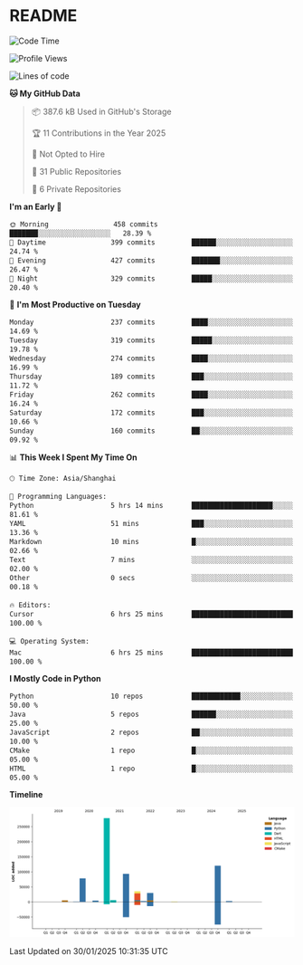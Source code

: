 # README

<!--START_SECTION:waka-->
![Code Time](http://img.shields.io/badge/Code%20Time-1%2C199%20hrs%205%20mins-blue)

![Profile Views](http://img.shields.io/badge/Profile%20Views-0-blue)

![Lines of code](https://img.shields.io/badge/From%20Hello%20World%20I%27ve%20Written-653.0%20thousand%20lines%20of%20code-blue)

**🐱 My GitHub Data** 

> 📦 387.6 kB Used in GitHub's Storage 
 > 
> 🏆 11 Contributions in the Year 2025
 > 
> 🚫 Not Opted to Hire
 > 
> 📜 31 Public Repositories 
 > 
> 🔑 6 Private Repositories 
 > 
**I'm an Early 🐤** 

```text
🌞 Morning                458 commits         ███████░░░░░░░░░░░░░░░░░░   28.39 % 
🌆 Daytime                399 commits         ██████░░░░░░░░░░░░░░░░░░░   24.74 % 
🌃 Evening                427 commits         ███████░░░░░░░░░░░░░░░░░░   26.47 % 
🌙 Night                  329 commits         █████░░░░░░░░░░░░░░░░░░░░   20.40 % 
```
📅 **I'm Most Productive on Tuesday** 

```text
Monday                   237 commits         ████░░░░░░░░░░░░░░░░░░░░░   14.69 % 
Tuesday                  319 commits         █████░░░░░░░░░░░░░░░░░░░░   19.78 % 
Wednesday                274 commits         ████░░░░░░░░░░░░░░░░░░░░░   16.99 % 
Thursday                 189 commits         ███░░░░░░░░░░░░░░░░░░░░░░   11.72 % 
Friday                   262 commits         ████░░░░░░░░░░░░░░░░░░░░░   16.24 % 
Saturday                 172 commits         ███░░░░░░░░░░░░░░░░░░░░░░   10.66 % 
Sunday                   160 commits         ██░░░░░░░░░░░░░░░░░░░░░░░   09.92 % 
```


📊 **This Week I Spent My Time On** 

```text
🕑︎ Time Zone: Asia/Shanghai

💬 Programming Languages: 
Python                   5 hrs 14 mins       ████████████████████░░░░░   81.61 % 
YAML                     51 mins             ███░░░░░░░░░░░░░░░░░░░░░░   13.36 % 
Markdown                 10 mins             █░░░░░░░░░░░░░░░░░░░░░░░░   02.66 % 
Text                     7 mins              ░░░░░░░░░░░░░░░░░░░░░░░░░   02.00 % 
Other                    0 secs              ░░░░░░░░░░░░░░░░░░░░░░░░░   00.18 % 

🔥 Editors: 
Cursor                   6 hrs 25 mins       █████████████████████████   100.00 % 

💻 Operating System: 
Mac                      6 hrs 25 mins       █████████████████████████   100.00 % 
```

**I Mostly Code in Python** 

```text
Python                   10 repos            ████████████░░░░░░░░░░░░░   50.00 % 
Java                     5 repos             ██████░░░░░░░░░░░░░░░░░░░   25.00 % 
JavaScript               2 repos             ██░░░░░░░░░░░░░░░░░░░░░░░   10.00 % 
CMake                    1 repo              █░░░░░░░░░░░░░░░░░░░░░░░░   05.00 % 
HTML                     1 repo              █░░░░░░░░░░░░░░░░░░░░░░░░   05.00 % 
```



**Timeline**

![Lines of Code chart](https://raw.githubusercontent.com/XeonHis/XeonHis/main/assets/bar_graph.png)


 Last Updated on 30/01/2025 10:31:35 UTC
<!--END_SECTION:waka-->
